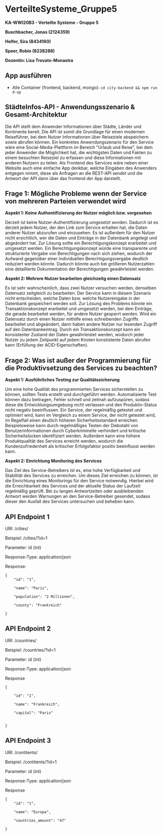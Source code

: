 # VerteilteSysteme_Gruppe5

**KA-WWI20B3 - Verteilte Systeme - Gruppe 5**

**Buschbacher, Jonas (2124359)**

**Helfer, Sira (8434160)**

**Speer, Robin (8238288)**

**Dozentin: Lisa Trovato-Monastra**

## App ausführen

- Alle Container (frontend, backend, mongo): `cd city-backend && npm run d-up`


## StädteInfos-API - Anwendungsszenario & Gesamt-Architektur

Die API stellt dem Anwender Informationen über Städte, Länder und Kontinente bereit. Die API ist somit die Grundlage für einen modernen Reiseführer, bei dem Nutzer  Informationen über Reiseziele abspeichern sowie abrufen können. Ein konkretes Anwendungszenario für den Service wäre eine Social-Media-Plattform im Bereich "Urlaub und Reise", bei dem jeder Anwender die Möglichkeit hat, die wichtigsten Daten und Fakten zu einem besuchten Reiseziel zu erfassen und diese Informationen mit anderen Nutzern zu teilen. Als Frontend des Services wäre neben einer Website auch eine einfache App denkbar, welche Eingaben des Anwenders entgegen nimmt, diese als Anfragen an die REST-API sendet und die Antwort der API dann über das frontend der App darstellt.

## Frage 1: Mögliche Probleme wenn der Service von mehreren Parteien verwendet wird

**Aspekt 1: Keine Authentifizierung der Nutzer möglich bzw. vorgesehen**

Derzeit ist keine Nutzer-Authentifizierung umgesetzt worden. Dadurch ist es derzeit jedem Nutzer, der den Link zum Service erhalten hat, die Daten anderer Nutzer abzurufen und einzusehen. Es ist außerdem für den Nutzer nicht ersichtlich, wer die Daten und Einträge in der Datenbank angelegt und abgeändert hat. Zur Lösung sollte ein Berechtigungskonzept erarbeitet und umgesetzt werden. Ein Berechtigungskonzept würde eine transparente und strukturierte Vergabe von Berechtigungen nach sich ziehen, wodurch der Aufwand gegenüber einer individuellen Berechtigungsvergabe deutlich reduziert werden könnte. Dadurch könnte auch bei größeren Nutzerzahlen eine detaillierte Dokumentation der Berechtigungen gewährleistet werden.

**Aspekt 2: Mehrere Nutzer bearbeiten gleichzeitg einen Datensatz**

Es ist sehr wahrscheinlich, dass zwei Nutzer versuchen werden, denselben Datensatz zeitgleich zu bearbeiten. Der Service kann in diesem Szenario nicht entscheiden, welche Daten bzw. welche Nutzereingabe in der Datenbank gespeichert werden soll. Zur Lösung des Problems könnte ein Transaktionskonzept erarbeitet und umgesetzt werden, bei dem Einträge, die gerade bearbeitet werden, für andere Nutzer gesperrt werden. Wird ein Datensatz durch einen Nutzer mithilfe eines schreibenden Zugriffs bearbeitet und abgeändert, dann haben andere Nutzer nur lesenden Zugriff auf den Datenbankeintrag. Durch ein Transaktionskonzept kann ein konsistenter Zustand der Daten gewährleistet werden, wodurch jeder Nutzer zu jedem Zeitpunkt auf jedem Knoten konstistente Daten abrufen kann (Erfüllung der ACID-Eigenschaften).

## Frage 2: Was ist außer der Programmierung für die Produktivsetzung des Services zu beachten?

**Aspekt 1: Ausführliches Testing zur Qualitätssicherung**

Um eine hohe Qualität des programmierten Services sicherstellen zu können, sollten Tests erstellt und durchgeführt werden. Automatisierte Test können dazu beitragen, Fehler schnell und zeitnah aufzuspüren, sodass diese die Entwicklungsumgebung nicht verlassen und den Produktiv-Status nicht negativ beeinflussen. Ein Service, der regelmäßig getestet und optimiert wird, kann im Vergleich zu einem Service, der nicht getestet wird, im Regelfall einen deutlich höheren Sicherheitsstandard erreichen. Beispielsweise kann durch regelmäßiges Testen der Diebstahl von Benutzerinformationen durch Cyberkriminelle verhindert und kritische Sicherheitslücken identifiziert werden. Außerdem kann eine höhere Produktqualität des Services erreicht werden, wodurch die Kundenzufriedenheit als kritischer Erfolgsfaktor positiv beeinflusst werden kann.

**Aspekt 2: Einrichtung Monitoring des Services**

Das Ziel des Service-Betreibers ist es, eine hohe Verfügbarkeit und Stabilität des Services zu erreichen. Um dieses Ziel erreichen zu können, ist die Einrichtung eines Monitorings für den Service notwendig. Hierbei wird die Erreichbarkeit des Services und der aktuelle Status der Laufzeit regelmäßig geprüft. Bei zu langen Antwortzeiten oder ausbleibenden Antwort werden Warnungen an den Service-Betreiber gesendet, sodass dieser den Ausfall des Services untersuchen und beheben kann.

## API Endpoint 1

URI: /cities/

Beispiel: /cities/?id=1

Parameter: id (int)

Response-Type: application/json

Response:

```
{
	"id": "1",

	"name": "Paris",
	
	"population": "2 Millionen",
	
	"county": "Frankreich"		
	
}
```



## API Endpoint 2

URI: /countries/

Beispiel: /countries/?id=1

Parameter: id (int)

Response-Type: application/json

Response

```
{

	"id": "1",
	
	"name": "Frankreich",
	
	"capital": "Paris"
	
		
}
```


## API Endpoint 3

URI: /contitents/

Beispiel: /contitents/?id=1

Parameter: id (int)

Response-Type: application/json

Response

```
{
	"id": "1",

	"name": "Europa",
	
	"countries_amount": "47"
	
}
```
